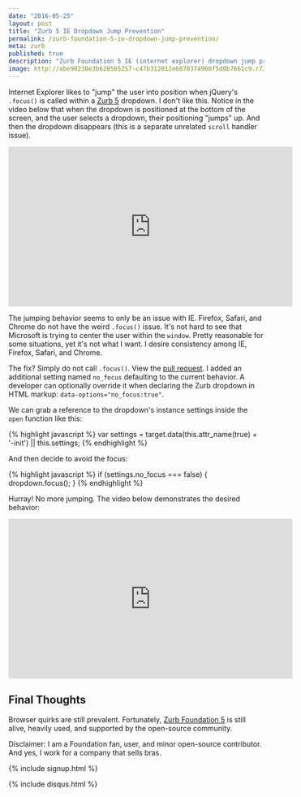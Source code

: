 ```yaml
---
date: "2016-05-25"
layout: post
title: "Zurb 5 IE Dropdown Jump Prevention"
permalink: /zurb-foundation-5-ie-dropdown-jump-prevention/
meta: zurb
published: true
description: "Zurb Foundation 5 IE (internet explorer) dropdown jump prevention."
image: http://abe90238e3b628565257-c47b312812e6878374960f5d0b7661c9.r73.cf1.rackcdn.com/zurb-6.png
---
```

Internet Explorer likes to "jump" the user into position when jQuery's `.focus()` is called within a [Zurb 5](http://foundation.zurb.com/sites/docs/v/5.5.3/) dropdown.  I don't like this.  Notice in the video below that when the dropdown is positioned at the bottom of the screen, and the user selects a dropdown, their positioning "jumps" up.  And then the dropdown disappears (this is a separate unrelated `scroll` handler issue).

<div class="js-video [vimeo, widescreen]">
<iframe width="560" height="315" src="https://www.youtube.com/embed/OmuSAKOMjcQ?list=PLx-BRAFWgvyNCPrXLTvfmE4cNSPLhOKgp" frameborder="0" allowfullscreen></iframe>
</div>

The jumping behavior seems to only be an issue with IE.  Firefox, Safari, and Chrome do not have the weird `.focus()` issue.  It's not hard to see that Microsoft is trying to center the user within the `window`.  Pretty reasonable for some situations, yet it's not what I want.  I desire consistency among IE, Firefox, Safari, and Chrome.

The fix?  Simply do not call `.focus()`. View the [pull request](https://github.com/zurb/foundation-sites/pull/8885/files).  I added an additional setting named `no_focus` defaulting to the current behavior.  A developer can optionally override it when declaring the Zurb dropdown in HTML markup: `data-options="no_focus:true"`.

We can grab a reference to the dropdown's instance settings inside the `open` function like this:

{% highlight javascript %}
var settings = target.data(this.attr_name(true) + '-init') || this.settings;
{% endhighlight %}

And then decide to avoid the focus:

{% highlight javascript %}
if (settings.no_focus === false) { dropdown.focus(); }
{% endhighlight %}

Hurray!  No more jumping.  The video below demonstrates the desired behavior:

<div class="js-video [vimeo, widescreen]">
<iframe width="560" height="315" src="https://www.youtube.com/embed/D5BbHLIG4cE?list=PLx-BRAFWgvyNCPrXLTvfmE4cNSPLhOKgp" frameborder="0" allowfullscreen></iframe>
</div>

## Final Thoughts

Browser quirks are still prevalent.  Fortunately, [Zurb Foundation 5](http://foundation.zurb.com/sites/docs/v/5.5.3/) is still alive, heavily used, and supported by the open-source community.  

Disclaimer: I am a Foundation fan, user, and minor open-source contributor.   And yes, I work for a company that sells bras.

{% include signup.html %}

{% include disqus.html %}
